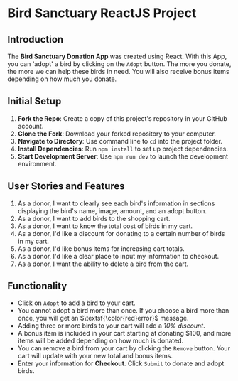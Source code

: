 # Bird Sanctuary ReactJS Project

## Introduction
The **Bird Sanctuary Donation App** was created using React. With this App, you can 'adopt' a bird by clicking on the `Adopt` button. The more you donate, the more we can help these birds in need. You will also receive bonus items depending on how much you donate.

## Initial Setup

1. **Fork the Repo**: Create a copy of this project's repository in your GitHub account.
2. **Clone the Fork**: Download your forked repository to your computer.
3. **Navigate to Directory**: Use command line to `cd` into the project folder.
4. **Install Dependencies**: Run `npm install` to set up project dependencies.
5. **Start Development Server**: Use `npm run dev` to launch the development environment.

## User Stories and Features

1. As a donor, I want to clearly see each bird's information in sections   displaying the bird's name, image, amount, and an adopt button.
1. As a donor, I want to add birds to the shopping cart.
1. As a donor, I want to know the total cost of birds in my cart.
1. As a donor, I'd like a discount for donating to a certain number of birds in my cart.
1. As a donor, I'd like bonus items for increasing cart totals.
1. As a donor, I'd like a clear place to input my information to checkout.
1. As a donor, I want the ability to delete a bird from the cart.

## Functionality
- Click on `Adopt` to add a bird to your cart.
- You cannot adopt a bird more than once. If you choose a bird more than once, you will get an $\textsf{\color{red}error}$ message.
- Adding three or more birds to your cart will add a *10% discount*.
- A bonus item is included in your cart starting at donating $100, and more items will be added depending on how much is donated.
- You can remove a bird from your cart by clicking the `Remove` button. Your cart will update with your new total and bonus items.
- Enter your information for **Checkout**. Click `Submit` to donate and adopt birds.
